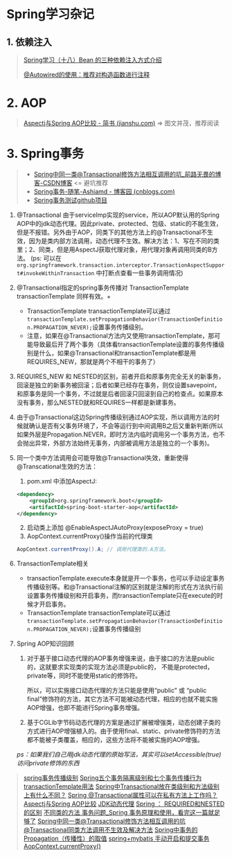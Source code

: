 # Spring学习杂记

## 1. 依赖注入

> [Spring学习（十八）Bean 的三种依赖注入方式介绍](https://www.cnblogs.com/lirunzhou/p/9843176.html)
>
> [@Autowired的使用：推荐对构造函数进行注释](https://blog.csdn.net/qq_22873427/article/details/73718952)

# 2. AOP

> [Aspectj与Spring AOP比较 - 简书 (jianshu.com)](https://www.jianshu.com/p/872d3dbdc2ca) => 图文并茂，推荐阅读

# 3. Spring事务

> + [Spring中同一类@Transactional修饰方法相互调用的坑_前路无畏的博客-CSDN博客](https://blog.csdn.net/fsjwin/article/details/109211355)	<=	避坑推荐
> + [Spring事务-随笔-Ashiamd - 博客园 (cnblogs.com)](https://www.cnblogs.com/Ashiamd/p/15085827.html)
> + [Spring事务测试github项目](https://github.com/Ashiamd/SpringTransactionTest)

1. @Transactional 由于serviceImp实现的service，所以AOP默认用的Spring AOP中的jdk动态代理。因此private、protected、包级、static的不能生效，但是不报错。另外由于AOP，同类下的其他方法上的@Transactional不生效，因为是类内部方法调用，动态代理不生效。解决方法：1、写在不同的类里；2、同类，但是用AspectJ获取代理对象，用代理对象再调用同类的B方法。
(ps: 可以在 `org.springframework.transaction.interceptor.TransactionAspectSupport#invokeWithinTransaction` 中打断点查看一些事务调用情况)

2. @Transactional指定的spring事务传播对 TransactionTemplate transactionTemplate 同样有效。+ 

    + TransactionTemplate transactionTemplate可以通过`transactionTemplate.setPropagationBehavior(TransactionDefinition.PROPAGATION_NEVER);`设置事务传播级别。
    + 注意，如果在@Transactional方法内又使用transactionTemplate，那可能导致最后开了两个事务（具体看transactionTemplate设置的事务传播级别是什么，如果@Transactional和transactionTemplate都是用REQUIRES_NEW，那就是两个不相干的事务了）

3. REQUIRES_NEW 和 NESTED的区别，前者开启和原事务完全无关的新事务，回滚是独立的新事务被回滚；后者如果已经存在事务，则仅设置savepoint，和原事务是同一个事务，不过就是后者回滚只回滚到自己的检查点。如果原本没有事务，那么NESTED就和REQUIRES一样都是新建事务。

4. 由于@Transactional这边Spring传播级别通过AOP实现，所以调用方法的时候就确认是否有父事务环境了，不会等运行到中间调用B之后又重新判断(所以如果外层是Propagation.NEVER，即时方法内临时调用另一个事务方法，也不会抛出异常，外部方法始终无事务，内部被调用方法是独立的一个事务)。

5. 同一个类中方法调用会可能导致@Transactional失效，重新使得@Transcational生效的方法：
    1. pom.xml 中添加AspectJ:
    ```xml
    <dependency>
        <groupId>org.springframework.boot</groupId>
        <artifactId>spring-boot-starter-aop</artifactId>
    </dependency>
    ```
    2. 启动类上添加 @EnableAspectJAutoProxy(exposeProxy = true)
    3. AopContext.currentProxy()操作当前的代理类
    ```java
    AopContext.currentProxy().A; // 调用代理类的.A方法。
    ```

6. TransactionTemplate相关

    - transactionTemplate.execute本身就是开一个事务，也可以手动设定事务传播级别等。和@Transactional注解的区别就是注解的形式在方法执行前设置事务传播级别和开启事务，而transactionTemplate只在execute的时候才开启事务。

    + TransactionTemplate transactionTemplate可以通过`transactionTemplate.setPropagationBehavior(TransactionDefinition.PROPAGATION_NEVER);`设置事务传播级别

7. Spring AOP知识回顾

    1. 对于基于接口动态代理的AOP事务增强来说，由于接口的方法是public的，这就要求实现类的实现方法必须是public的， 不能是protected，private等，同时不能使用static的修饰符。

       所以，可以实施接口动态代理的方法只能是使用“public” 或 “public final”修饰符的方法，其它方法不可能被动态代理，相应的也就不能实施AOP增强，也即不能进行Spring事务增强。

    2. 基于CGLib字节码动态代理的方案是通过扩展被增强类，动态创建子类的方式进行AOP增强植入的。由于使用final、static、private修饰符的方法都不能被子类覆盖，相应的，这些方法将不能被实施的AOP增强。

    *ps：如果我们自己用jdk动态代理的原始写法，其实可以setAccessible(true)访问private修饰的东西*

> [spring事务传播级别](https://blog.csdn.net/qq_36094023/article/details/90544286)
> [Spring五个事务隔离级别和七个事务传播行为](https://www.cnblogs.com/wj0816/p/8474743.html)
> [transactionTemplate用法](https://blog.csdn.net/qq_20009015/article/details/84863295)
> [Spring中Transactional放在类级别和方法级别上有什么不同？](https://zhidao.baidu.com/question/1500582510886123139.html)
> [Spring @Transactional属性可以在私有方法上工作吗？](http://www.mianshigee.com/question/172320jjt/)
> [Aspectj与Spring AOP比较](https://www.jianshu.com/p/872d3dbdc2ca)
> [JDK动态代理](https://www.cnblogs.com/zuidongfeng/p/8735241.html)
> [Spring ： REQUIRED和NESTED的区别](https://blog.csdn.net/qq_31967241/article/details/107764496)
> [不同类的方法 事务问题_Spring 事务原理和使用，看完这一篇就足够了](https://blog.csdn.net/weixin_42367472/article/details/112636467)
> [Spring中同一类@Transactional修饰方法相互调用的坑](https://blog.csdn.net/fsjwin/article/details/109211355)
> [@Transactional同类方法调用不生效及解决方法](https://blog.csdn.net/weixin_38898423/article/details/113835501)
> [Spring中事务的Propagation（传播性）的取值](https://blog.csdn.net/zhang_shufeng/article/details/38706725)
> [spring+mybatis 手动开启和提交事务](https://www.cnblogs.com/xujishou/p/6210012.html)
> [AopContext.currentProxy()](https://blog.csdn.net/qq_29860591/article/details/108728150)

